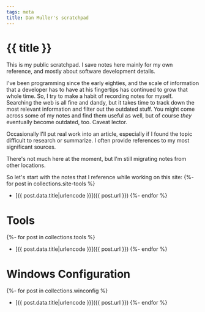 ```yaml
---
tags: meta
title: Dan Muller's scratchpad
---
```

# {{ title }}

This is my public scratchpad. I save notes here mainly for my own reference, and mostly about software development details.

I've been programming since the early eighties, and the scale of information that a developer has to have at his fingertips has continued to grow that whole time. So, I try to make a habit of recording notes for myself. Searching the web is all fine and dandy, but it takes time to track down the most relevant information and filter out the outdated stuff. You might come across some of my notes and find them useful as well, but of course _they_ eventually become outdated, too. Caveat lector.

Occasionally I'll put real work into an article, especially if I found the topic difficult to research or summarize. I often provide references to my most significant sources.

There's not much here at the moment, but I'm still migrating notes from other locations.

So let's start with the notes that I reference while working on this site:
{%- for post in collections.site-tools %}
- [{{ post.data.title|urlencode }}]({{ post.url }})
{%- endfor %}

# Tools
{%- for post in collections.tools %}
- [{{ post.data.title|urlencode  }}]({{ post.url }})
{%- endfor %}

# Windows Configuration
{%- for post in collections.winconfig %}
- [{{ post.data.title|urlencode }}]({{ post.url }})
{%- endfor %}



